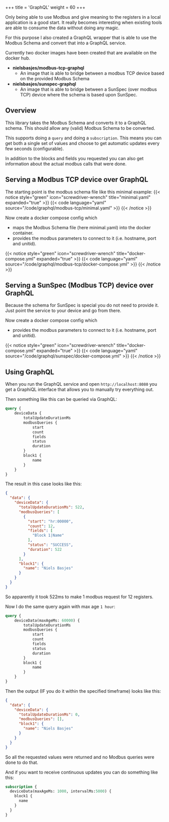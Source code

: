 +++
title = 'GraphQL'
weight = 60
+++

Only being able to use Modbus and give meaning to the registers in a local application is a good start. It really becomes interesting when existing tools are able to consume the data without doing any magic. 

For this purpose I also created a GraphQL wrapper that is able to use the Modbus Schema and convert that into a GraphQL service. 

Currently two docker images have been created that are available on the docker hub.

- **nielsbasjes/modbus-tcp-graphql**
  - An image that is able to bridge between a modbus TCP device based on the provided Modbus Schema
- **nielsbasjes/sunspec-graphql**
  - An image that is able to bridge between a SunSpec (over modbus TCP) device where the schema is based upon SunSpec.

## Overview
This library takes the Modbus Schema and converts it to a GraphQL schema. 
This should allow any (valid) Modbus Schema to be converted. 

This supports doing a `query` and doing a `subscription`. This means you can get both a single set of values and choose to get automatic updates every few seconds (configurable).

In addition to the blocks and fields you requested you can also get information about the actual modbus calls that were done.

## Serving a Modbus TCP device over GraphQL
The starting point is the modbus schema file like this minimal example:
{{< notice style="green" icon="screwdriver-wrench" title="minimal.yaml" expanded="true" >}}
{{< code language="yaml" source="/code/graphql/modbus-tcp/minimal.yaml" >}}
{{< /notice >}}

Now create a docker compose config which 
- maps the Modbus Schema file (here minimal.yaml) into the docker container.
- provides the modbus parameters to connect to it (i.e. hostname, port and unitid).

{{< notice style="green" icon="screwdriver-wrench" title="docker-compose.yml" expanded="true" >}}
{{< code language="yaml" source="/code/graphql/modbus-tcp/docker-compose.yml" >}}
{{< /notice >}}

## Serving a SunSpec (Modbus TCP) device over GraphQL
Because the schema for SunSpec is special you do not need to provide it.
Just point the service to your device and go from there.

Now create a docker compose config which
- provides the modbus parameters to connect to it (i.e. hostname, port and unitid).

{{< notice style="green" icon="screwdriver-wrench" title="docker-compose.yml" expanded="true" >}}
{{< code language="yaml" source="/code/graphql/sunspec/docker-compose.yml" >}}
{{< /notice >}}

## Using GraphQL
When you run the GraphQL service and open `http://localhost:8080` you get a GraphiQL interface that allows you to manually try everything out. 

Then something like this can be queried via GraphQL:
```graphql
query {
    deviceData {
        totalUpdateDurationMs
        modbusQueries {
            start
            count
            fields
            status
            duration
        }
        block1 {
            name
        }
    }
}
```

The result in this case looks like this:

```json
{
  "data": {
    "deviceData": {
      "totalUpdateDurationMs": 522,
      "modbusQueries": [
        {
          "start": "hr:00000",
          "count": 12,
          "fields": [
            "Block 1|Name"
          ],
          "status": "SUCCESS",
          "duration": 522
        }
      ],
      "block1": {
        "name": "Niels Basjes"
      }
    }
  }
}
```
So apparently it took 522ms to make 1 modbus request for 12 registers.

Now I do the same query again with max age `1 hour`:
```graphql
query {
    deviceData(maxAgeMs: 60000) {
        totalUpdateDurationMs
        modbusQueries {
            start
            count
            fields
            status
            duration
        }
        block1 {
            name
        }
    }
}
```

Then the output (IF you do it within the specified timeframe) looks like this:

```json
{
  "data": {
    "deviceData": {
      "totalUpdateDurationMs": 0,
      "modbusQueries": [],
      "block1": {
        "name": "Niels Basjes"
      }
    }
  }
}
```

So all the requested values were returned and no Modbus queries were done to do that.

And if you want to receive continuous updates you can do something like this:
```graphql
subscription {
  deviceData(maxAgeMs: 1000, intervalMs:5000) {
    block1 {
      name
    }
  }
}
```